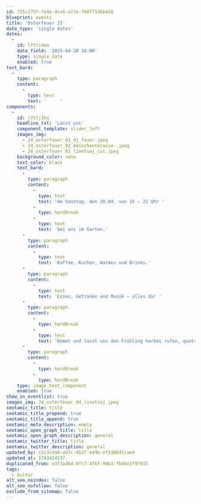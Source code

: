 ```yaml
---
id: 725c175f-fe4a-4ce5-a73e-76877336b458
blueprint: events
title: 'Osterfeuer 25'
date_type: 'single dates'
dates:
  -
    id: lfttidea
    date_field: '2025-04-20 16:00'
    type: single_date
    enabled: true
text_bard:
  -
    type: paragraph
    content:
      -
        type: text
        text: '     '
components:
  -
    id: lfttj1hu
    headline_txt: 'Lasst uns'
    component_template: slider_left
    images_img:
      - 24_osterfeuer_01_dj_feuer.jpeg
      - 24_osterfeuer_02_menschenterasse-.jpeg
      - 24_osterfeuer_03_linetsoj_cut.jpeg
    background_color: none
    text_color: black
    text_bard:
      -
        type: paragraph
        content:
          -
            type: text
            text: 'Am Sonntag, den 20.04. von 16 – 22 Uhr '
          -
            type: hardBreak
          -
            type: text
            text: 'bei uns im Garten.'
      -
        type: paragraph
        content:
          -
            type: text
            text: 'Kaffee, Kuchen, Warmes und Drinks.'
      -
        type: paragraph
        content:
          -
            type: text
            text: 'Essen, Getränke und Musik – alles da! '
      -
        type: paragraph
        content:
          -
            type: hardBreak
          -
            type: text
            text: 'Kommt und lasst uns den Frühling herbei rufen, quatschen, tanzen und am Feuer wärmen.'
      -
        type: paragraph
        content:
          -
            type: hardBreak
          -
            type: hardBreak
    type: image_text_component
    enabled: true
show_in_eventlist: true
images_img: 24_osterfeuer_04_linetsoj.jpeg
seotamic_title: title
seotamic_title_prepend: true
seotamic_title_append: true
seotamic_meta_description: empty
seotamic_open_graph_title: title
seotamic_open_graph_description: general
seotamic_twitter_title: title
seotamic_twitter_description: general
updated_by: c5c3cda0-a87c-4527-b49b-ef338041cae9
updated_at: 1743424137
duplicated_from: e3f3a3b4-0fc7-4f6f-94b3-fb36e2f9f915
tags:
  - kultur
alt_seo_noindex: false
alt_seo_nofollow: false
exclude_from_sitemap: false
---
```


